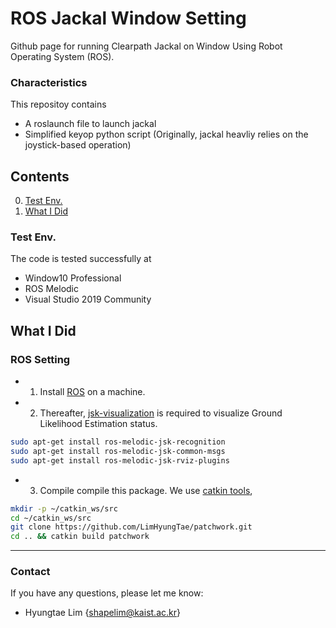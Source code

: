 # ROS Jackal Window Setting

Github page for running Clearpath Jackal on Window Using Robot Operating System (ROS).

### Characteristics

This repositoy contains 

* A roslaunch file to launch jackal
* Simplified keyop python script (Originally, jackal heavliy relies on the joystick-based operation)

## Contents
0. [Test Env.](#Test-Env.)
0. [What I Did](#What-I-Did)

### Test Env.

The code is tested successfully at
* Window10 Professional
* ROS Melodic
* Visual Studio 2019 Community

## What I Did

### ROS Setting
- 1. Install [ROS](http://torch.ch/docs/getting-started.html) on a machine. 
- 2. Thereafter, [jsk-visualization](https://github.com/jsk-ros-pkg/jsk_visualization) is required to visualize Ground Likelihood Estimation status.

```bash
sudo apt-get install ros-melodic-jsk-recognition
sudo apt-get install ros-melodic-jsk-common-msgs
sudo apt-get install ros-melodic-jsk-rviz-plugins
```

- 3. Compile compile this package. We use [catkin tools](https://catkin-tools.readthedocs.io/en/latest/),
```bash
mkdir -p ~/catkin_ws/src
cd ~/catkin_ws/src
git clone https://github.com/LimHyungTae/patchwork.git
cd .. && catkin build patchwork 
```

---
### Contact

If you have any questions, please let me know:

- Hyungtae Lim {[shapelim@kaist.ac.kr]()}
